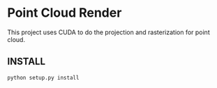 # Point Cloud Render

This project uses CUDA to do the projection and rasterization for point cloud.

## INSTALL

``` python setup.py install ```